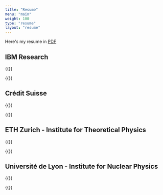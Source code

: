 ```yaml
---
title: "Resume"
menu: "main"
weight: 100
type: "resume"
layout: "resume"
---
```


Here's my resume in [PDF](/resume.pdf)

## IBM Research
{{<cv title="Research Scientist" dates="Apr. 2021 - Present" location="Zurich, CH">}}
<!-- * Finding a way to cure cancer? -->
{{</cv>}}

## Crédit Suisse
{{<cv title="Data Scientist" dates="Oct. 2020 – Mar. 2021" location="Zurich, CH">}}
<!-- * Design and development deep-learning based NLP for entity resolution
* Design and development of a validation tool for entity resolution on graphs  
* Improvements to a PySpark pipeline for risk estimation -->
{{</cv>}}


## ETH Zurich - Institute for Theoretical Physics
{{<cv title="Postdoctoral Fellow" dates="Oct. 2017 – Sept. 2020" location="Zurich, CH">}}
<!-- * Development of ZüNIS, a state-of-the-art neural-network powered Monte Carlo integration library  
* Design and development of MadNkLO, a modern particle physics simulation program for the LHC  
* Study of particle processes at the LHC: analytic calculation and data exploration to guide experimental studies  
* Supervision of a PhD student on research projects, one MSc Thesis and six MSc proseminar projects. -->
{{</cv>}}


## Université de Lyon - Institute for Nuclear Physics
{{<cv title="PhD Candidate/Teaching assistant" dates="Sept. 2013 – Sept. 2017" location="Lyon, FR - Louvain, BE - Geneva (CERN), CH">}}
<!-- * Computation of integrals for Higgs physics at the LHC using modern algebraic techniques  
* Statistical analyses comparing particle physics models to experiments  
* Development and study of models for Dark Matter  
* Teaching BSc and MSc-level exercise classes   -->
{{</cv>}}